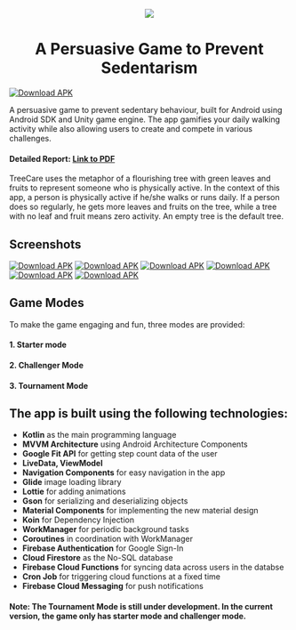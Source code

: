 <p align="center">
  <img src="https://raw.githubusercontent.com/Devansh-Maurya/TreeCare/master/TreeCare%20Name%20Logo.png"/>
  <h1 align = "center">A Persuasive Game to Prevent Sedentarism</h1>
</p>

[![Download APK](https://img.shields.io/badge/APK-Download-%233DDC84)](https://github.com/Devansh-Maurya/TreeCare/raw/master/TreeCare.apk)

A persuasive game to prevent sedentary behaviour, built for Android using Android SDK and Unity game engine. The app gamifies your daily walking activity while also allowing users to create and compete in various challenges.

#### Detailed Report: [Link to PDF](https://drive.google.com/open?id=1Qqsmh4Rdsda6ex7oUO83Shqa3cQ__1Me)

TreeCare uses the metaphor of a flourishing tree with green leaves and fruits to represent someone who is physically active. In the context of this app, a person is physically active if he/she walks or runs daily. If a person does so regularly, he gets more leaves and fruits on the tree, while a tree with no leaf and fruit means zero activity. An empty tree is the default tree.

## Screenshots

[![Download APK](https://github.com/Devansh-Maurya/TreeCare/blob/master/Description/mode_selection.png)](https://github.com/Devansh-Maurya/TreeCare/blob/master/Description/mode_selection.png)
[![Download APK](https://github.com/Devansh-Maurya/TreeCare/blob/master/Description/tree_with_leaves.png)]()
[![Download APK](https://github.com/Devansh-Maurya/TreeCare/blob/master/Description/profile.png)](Profile)
[![Download APK](https://github.com/Devansh-Maurya/TreeCare/blob/master/Description/challenges.png)](https://github.com/Devansh-Maurya/TreeCare/blob/master/Description/challenges.png)
[![Download APK](https://github.com/Devansh-Maurya/TreeCare/blob/master/Description/leaderboard.png)](https://github.com/Devansh-Maurya/TreeCare/blob/master/Description/leaderboard.png)
[![Download APK](https://github.com/Devansh-Maurya/TreeCare/blob/master/Description/progress_report.png)](https://github.com/Devansh-Maurya/TreeCare/blob/master/Description/progress_report.png)



## Game Modes
To make the game engaging and fun, three modes are provided:
#### 1. Starter mode
#### 2. Challenger Mode
#### 3. Tournament Mode

## The app is built using the following technologies:

* **Kotlin** as the main programming language
* **MVVM Architecture** using Android Architecture Components
* **Google Fit API** for getting step count data of the user
* **LiveData, ViewModel**
* **Navigation Components** for easy navigation in the app
* **Glide** image loading library
* **Lottie** for adding animations
* **Gson** for serializing and deserializing objects
* **Material Components** for implementing the new material design
* **Koin** for Dependency Injection
* **WorkManager** for periodic background tasks
* **Coroutines** in coordination with WorkManager
* **Firebase Authentication** for Google Sign-In
* **Cloud Firestore** as the No-SQL database
* **Firebase Cloud Functions** for syncing data across users in the databse
* **Cron Job** for triggering cloud functions at a fixed time
* **Firebase Cloud Messaging** for push notifications

#### Note: The Tournament Mode is still under development. In the current version, the game only has starter mode and challenger mode.
